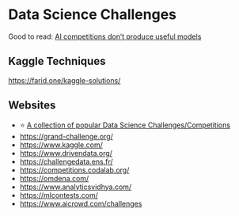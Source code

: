 # Data Science Challenges

Good to read: [AI competitions don’t produce useful models](https://lukeoakdenrayner.wordpress.com/2019/09/19/ai-competitions-dont-produce-useful-models/)

## Kaggle Techniques

<https://farid.one/kaggle-solutions/>

## Websites

- ⭐ [A collection of popular Data Science Challenges/Competitions](https://github.com/iphysresearch/DataSciComp)
- <https://grand-challenge.org/>
- <https://www.kaggle.com/>
- <https://www.drivendata.org/>
- <https://challengedata.ens.fr/>
- <https://competitions.codalab.org/>
- <https://omdena.com/>
- <https://www.analyticsvidhya.com/>
- <https://mlcontests.com/>
- <https://www.aicrowd.com/challenges>
